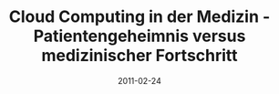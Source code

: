 ---
abstract: ''
authors:
- Bernhard Horn
- Thomas Grechenig
date: '2011-02-24'
featured: false
links:
- name: Publik
  url: https://publik.tuwien.ac.at/showentry.php?ID=205257&lang=2
publication: 'Vortrag: Internationales Rechtsinformatik Symposion (IRIS 2011), Salzburg,
  Austria; 24.02.2011 - 26.02.2011; in: "Europäische Projektkultur als Beitrag zur
  Rationalisierung des Rechts", E. Schweighofer, F. Kummer (Hrg.); OCG books@ocg.at,
  Wien (2011), ISBN: 978-3-85403-278-6; S. 67 - 74'
publication_types:
- '1'
publishDate: '2011-02-24'
title: Cloud Computing in der Medizin - Patientengeheimnis versus medizinischer Fortschritt
url_pdf: ''
---